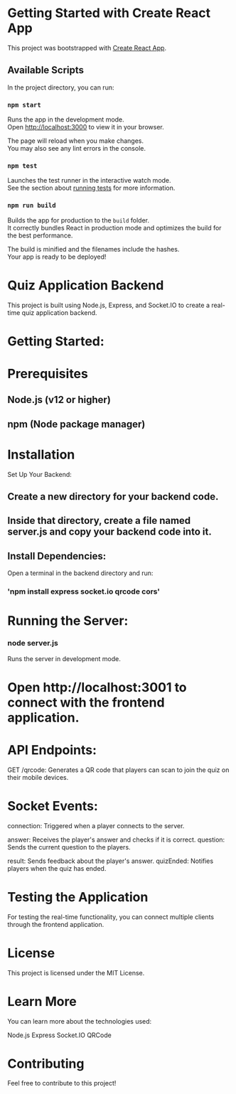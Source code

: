 # Getting Started with Create React App

This project was bootstrapped with [Create React App](https://github.com/facebook/create-react-app).

## Available Scripts

In the project directory, you can run:

### `npm start`

Runs the app in the development mode.\
Open [http://localhost:3000](http://localhost:3000) to view it in your browser.

The page will reload when you make changes.\
You may also see any lint errors in the console.

### `npm test`

Launches the test runner in the interactive watch mode.\
See the section about [running tests](https://facebook.github.io/create-react-app/docs/running-tests) for more information.

### `npm run build`

Builds the app for production to the `build` folder.\
It correctly bundles React in production mode and optimizes the build for the best performance.

The build is minified and the filenames include the hashes.\
Your app is ready to be deployed!



# Quiz Application Backend

This project is built using Node.js, Express, and Socket.IO to create a real-time quiz application backend.

# Getting Started:

# Prerequisites
## Node.js (v12 or higher)
## npm (Node package manager)

# Installation
Set Up Your Backend:

## Create a new directory for your backend code.
## Inside that directory, create a file named server.js and copy your backend code into it.
## Install Dependencies: 
Open a terminal in the backend directory and run:

### 'npm install express socket.io qrcode cors'

# Running the Server:
### node server.js
Runs the server in development mode.

# Open http://localhost:3001 to connect with the frontend application.

# API Endpoints:
GET /qrcode: Generates a QR code that players can scan to join the quiz on their mobile devices.

# Socket Events:
connection: Triggered when a player connects to the server.

answer: Receives the player's answer and checks if it is correct.
question: Sends the current question to the players.

result: Sends feedback about the player's answer.
quizEnded: Notifies players when the quiz has ended.

# Testing the Application
For testing the real-time functionality, you can connect multiple clients through the frontend application.

# License
This project is licensed under the MIT License.

# Learn More
You can learn more about the technologies used:

Node.js
Express
Socket.IO
QRCode

# Contributing
Feel free to contribute to this project!